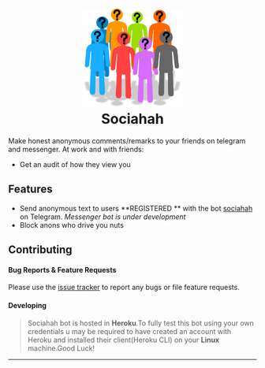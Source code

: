 
<h1 align="center">
  <br>
  <a href=""><img src="docs/bot_pic.png" alt="Markdownify" width="200"></a>
  <br>
 	Sociahah
  <br>
</h1>

Make honest anonymous comments/remarks to your friends on telegram and messenger.
At work and with friends:

- Get an audit of how they view you 

## Features
- Send anonymous text to users **REGISTERED ** with the bot [sociahah](https://t.me/sociahah_bot) on Telegram. *Messenger bot is under development*
- Block anons who drive you nuts


## Contributing

#### Bug Reports & Feature Requests

Please use the [issue tracker](https://github.com/karan/joe/issues) to report any bugs or file feature requests.

#### Developing
>Sociahah bot is hosted in **Heroku**.To fully test this bot using your own credentials u may be required to have  created an account with Heroku and installed  their client(Heroku CLI) on your **Linux** machine.Good Luck!

---
